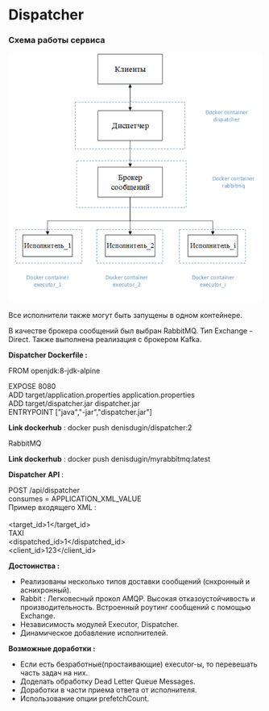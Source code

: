 # Dispatcher
### Схема работы сервиса
![scheme](scheme.png)

Все исполнители также могут быть запущены в одном контейнере.

В качестве брокера сообщений был выбран RabbitMQ. Тип Exchange - Direct.
Также выполнена реализация с брокером Kafka.


**Dispatcher Dockerfile :**

FROM openjdk:8-jdk-alpine

EXPOSE 8080  
ADD target/application.properties application.properties  
ADD target/dispatcher.jar dispatcher.jar  
ENTRYPOINT ["java","-jar","dispatcher.jar"]

**Link dockerhub** :  docker push denisdugin/dispatcher:2

RabbitMQ

**Link dockerhub** :  docker push denisdugin/myrabbitmq:latest


**Dispatcher API** : 

POST /api/dispatcher  
consumes = APPLICATION_XML_VALUE    
Пример входящего XML :    
<message>  
<target_id>1</target_id>  
<data>TAXI</data>  
<dispatched_id>1</dispatched_id>  
<client_id>123</client_id>  
</message>  


**Достоинства :**
- Реализованы несколько типов доставки сообщений (снхронный и аснихронный).   
- Rabbit : Легковесный прокол AMQP. Высокая отказоустойчивость и производительность. Встроенный роутинг сообщений с помощью Exchange.  
- Независимость модулей Executor, Dispatсher.
- Динамическое добавление исполнителей.


**Возможные доработки :**  
- Если есть безработные(простаивающие) executor-ы, то перевешать часть задач на них.  
- Доделать обработку Dead Letter Queue Messages.  
- Доработки в части приема ответа от исполнителя.  
- Использование опции prefetchCount.

